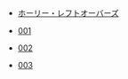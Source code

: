 * [ホーリー・レフトオーバーズ](README.md)

* [001](/article/001.md)
* [002](/article/002.md)
* [003](/article/003.md)
